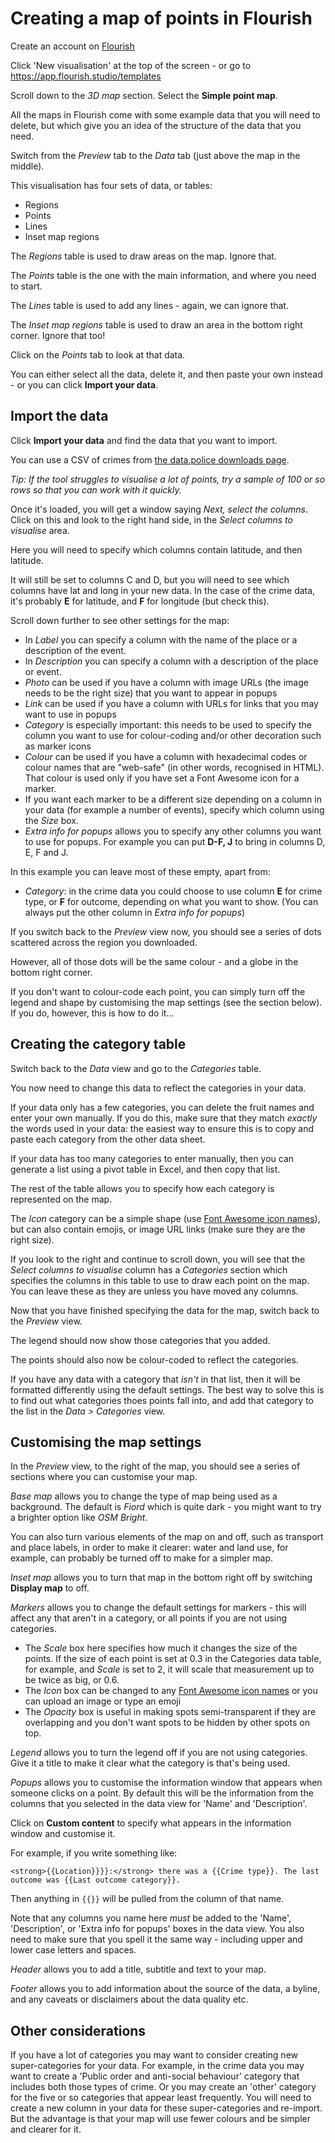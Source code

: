 # Creating a map of points in Flourish

Create an account on [Flourish](https://flourish.studio/)

Click 'New visualisation' at the top of the screen - or go to https://app.flourish.studio/templates

Scroll down to the *3D map* section. Select the **Simple point map**.

All the maps in Flourish come with some example data that you will need to delete, but which give you an idea of the structure of the data that you need.

Switch from the *Preview* tab to the *Data* tab (just above the map in the middle).

This visualisation has four sets of data, or tables:

* Regions
* Points
* Lines
* Inset map regions

The *Regions* table is used to draw areas on the map. Ignore that.

The *Points* table is the one with the main information, and where you need to start.

The *Lines* table is used to add any lines - again, we can ignore that.

The *Inset map regions* table is used to draw an area in the bottom right corner. Ignore that too!

Click on the *Points* tab to look at that data.

You can either select all the data, delete it, and then paste your own instead - or you can click **Import your data**.

## Import the data

Click **Import your data** and find the data that you want to import.

You can use a CSV of crimes from [the data.police downloads page](https://data.police.uk/data/).

*Tip: If the tool struggles to visualise a lot of points, try a sample of 100 or so rows so that you can work with it quickly.*

Once it's loaded, you will get a window saying *Next, select the columns*. Click on this and look to the right hand side, in the *Select columns to visualise* area.

Here you will need to specify which columns contain latitude, and then latitude.

It will still be set to columns C and D, but you will need to see which columns have lat and long in your new data. In the case of the crime data, it's probably **E** for latitude, and **F** for longitude (but check this).

Scroll down further to see other settings for the map:

* In *Label* you can specify a column with the name of the place or a description of the event. 
* In *Description* you can specify a column with a description of the place or event.
* *Photo* can be used if you have a column with image URLs (the image needs to be the right size) that you want to appear in popups
* *Link* can be used if you have a column with URLs for links that you may want to use in popups
* *Category* is especially important: this needs to be used to specify the column you want to use for colour-coding and/or other decoration such as marker icons
* *Colour* can be used if you have a column with hexadecimal codes or colour names that are "web-safe" (in other words, recognised in HTML). That colour is used only if you have set a Font Awesome icon for a marker.
* If you want each marker to be a different size depending on a column in your data (for example a number of events), specify which column using the *Size* box.
* *Extra info for popups* allows you to specify any other columns you want to use for popups. For example you can put **D-F, J** to bring in columns D, E, F and J.

In this example you can leave most of these empty, apart from:

* *Category*: in the crime data you could choose to use column **E** for crime type, or **F** for outcome, depending on what you want to show. (You can always put the other column in *Extra info for popups*)

If you switch back to the *Preview* view now, you should see a series of dots scattered across the region you downloaded.

However, all of those dots will be the same colour - and a globe in the bottom right corner.

If you don't want to colour-code each point, you can simply turn off the legend and shape by customising the map settings (see the section below). If you do, however, this is how to do it...

## Creating the category table

Switch back to the *Data* view and go to the *Categories* table.

You now need to change this data to reflect the categories in your data.

If your data only has a few categories, you can delete the fruit names and enter your own manually. If you do this, make sure that they match *exactly* the words used in your data: the easiest way to ensure this is to copy and paste each category from the other data sheet.

If your data has too many categories to enter manually, then you can generate a list using a pivot table in Excel, and then copy that list.

The rest of the table allows you to specify how each category is represented on the map.

The *Icon* category can be a simple shape (use [Font Awesome icon names](https://fontawesome.com/icons?d=gallery&m=free)), but can also contain emojis, or image URL links (make sure they are the right size).

If you look to the right and continue to scroll down, you will see that the *Select columns to visualise* column has a *Categories* section which specifies the columns in this table to use to draw each point on the map. You can leave these as they are unless you have moved any columns.

Now that you have finished specifying the data for the map, switch back to the *Preview* view.

The legend should now show those categories that you added.

The points should also now be colour-coded to reflect the categories.

If you have any data with a category that *isn't* in that list, then it will be formatted differently using the default settings. The best way to solve this is to find out what categories thoes points fall into, and add that category to the list in the *Data > Categories* view.  

## Customising the map settings

In the *Preview* view, to the right of the map, you should see a series of sections where you can customise your map.

*Base map* allows you to change the type of map being used as a background. The default is *Fiord* which is quite dark - you might want to try a brighter option like *OSM Bright*.

You can also turn various elements of the map on and off, such as transport and place labels, in order to make it clearer: water and land use, for example, can probably be turned off to make for a simpler map.

*Inset map* allows you to turn that map in the bottom right off by switching **Display map** to off.

*Markers* allows you to change the default settings for markers - this will affect any that aren't in a category, or all points if you are not using categories.
  * The *Scale* box here specifies how much it changes the size of the points. If the size of each point is set at 0.3 in the Categories data table, for example, and *Scale* is set to 2, it will scale that measurement up to be twice as big, or 0.6.
  * The *Icon* box can be changed to any [Font Awesome icon names](https://fontawesome.com/icons?d=gallery&m=free) or you can upload an image or type an emoji
  * The *Opacity* box is useful in making spots semi-transparent if they are overlapping and you don't want spots to be hidden by other spots on top.

*Legend* allows you to turn the legend off if you are not using categories. Give it a title to make it clear what the category is that's being used.

*Popups* allows you to customise the information window that appears when someone clicks on a point. By default this will be the information from the columns that you selected in the data view for 'Name' and 'Description'.

Click on **Custom content** to specify what appears in the information window and customise it.

For example, if you write something like:

`<strong>{{Location}}}}:</strong> there was a {{Crime type}}. The last outcome was {{Last outcome category}}.`

Then anything in `{{}}` will be pulled from the column of that name.

Note that any columns you name here *must* be added to the 'Name', 'Description', or 'Extra info for popups' boxes in the data view. You also need to make sure that you spell it the same way - including upper and lower case letters and spaces.

*Header* allows you to add a title, subtitle and text to your map.

*Footer* allows you to add information about the source of the data, a byline, and any caveats or disclaimers about the data quality etc.


## Other considerations

If you have a lot of categories you may want to consider creating new super-categories for your data. For example, in the crime data you may want to create a 'Public order and anti-social behaviour' category that includes both those types of crime. Or you may create an 'other' category for the five or so categories that appear least frequently. You will need to create a new column in your data for these super-categories and re-import. But the advantage is that your map will use fewer colours and be simpler and clearer for it.
